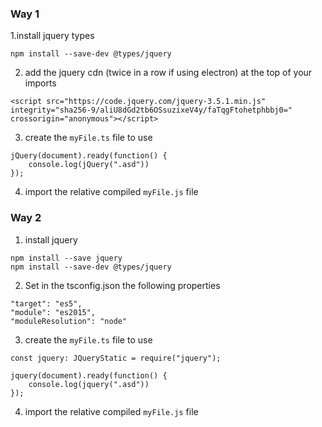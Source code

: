 ### Way 1

1.install jquery types
```
npm install --save-dev @types/jquery
```

2. add the jquery cdn (twice in a row if using electron) at the top of your imports 
```
<script src="https://code.jquery.com/jquery-3.5.1.min.js" integrity="sha256-9/aliU8dGd2tb6OSsuzixeV4y/faTqgFtohetphbbj0=" crossorigin="anonymous"></script>
```

3. create the `myFile.ts` file to use 
```
jQuery(document).ready(function() {
    console.log(jQuery(".asd"))
});
```

4. import the relative compiled `myFile.js` file 


### Way 2

1. install jquery
```
npm install --save jquery
npm install --save-dev @types/jquery
```

2. Set in the tsconfig.json the following properties
```
"target": "es5",
"module": "es2015",
"moduleResolution": "node"
```

3. create the `myFile.ts` file to use 
```
const jquery: JQueryStatic = require("jquery");

jquery(document).ready(function() {
    console.log(jquery(".asd"))
});
```

4. import the relative compiled `myFile.js` file 
